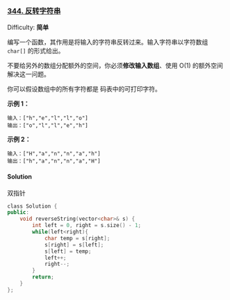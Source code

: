 ### [344\. 反转字符串](https://leetcode-cn.com/problems/reverse-string/)

Difficulty: **简单**


编写一个函数，其作用是将输入的字符串反转过来。输入字符串以字符数组 `char[]` 的形式给出。

不要给另外的数组分配额外的空间，你必须**修改输入数组**、使用 O(1) 的额外空间解决这一问题。

你可以假设数组中的所有字符都是 码表中的可打印字符。

**示例 1：**

```
输入：["h","e","l","l","o"]
输出：["o","l","l","e","h"]
```

**示例 2：**

```
输入：["H","a","n","n","a","h"]
输出：["h","a","n","n","a","H"]
```


#### Solution

双指针

```cpp
​class Solution {
public:
    void reverseString(vector<char>& s) {
        int left = 0, right = s.size() - 1;
        while(left<right){
            char temp = s[right];
            s[right] = s[left];
            s[left] = temp;
            left++;
            right--;
        }
        return;
    }
};
```